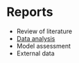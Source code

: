 # Reports

- Review of literature
- [Data analysis](https://github.com/kozaka93/InterpretableHouseSalePrices/tree/master/Reports/DataAnalysis)
- Model assessment
- External data 